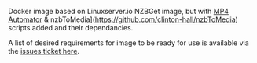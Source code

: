 Docker image based on Linuxserver.io NZBGet image, but with [MP4 Automator](https://github.com/mdhiggins/sickbeard_mp4_automator) & nzbToMedia](https://github.com/clinton-hall/nzbToMedia) scripts added and their dependancies.

A list of desired requirements for image to be ready for use is available via the [issues ticket here](https://github.com/KaHooli/nzbget-postprocess/issues/1).
